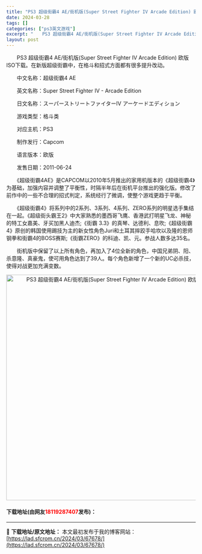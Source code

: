 ```yaml
---
title: "PS3 超级街霸4 AE/街机版(Super Street Fighter IV Arcade Edition) 欧版ISO下载"
date: 2024-03-28
tags: []
categories: ["ps3英文游戏"]
excerpt: "　　PS3 超级街霸4 AE/街机版(Super Street Fighter IV Arcade Edition) 欧版ISO下载。在新版超级街霸中，在格斗和招式方面都有很多提升改动。 　　中文名称：超级街霸4 AE 　　英文名称：Super Street Fighter IV - Arcade &hellip;"
layout: post
---
```


 <p>　　PS3 超级街霸4 AE/街机版(Super Street Fighter IV Arcade Edition) 欧版ISO下载。在新版超级街霸中，在格斗和招式方面都有很多提升改动。</p> <p>　　中文名称：超级街霸4 AE</p> <p>　　英文名称：Super Street Fighter IV - Arcade Edition</p> <p>　　日文名称：スーパーストリートファイターIV アーケードエディション</p> <p>　　游戏类型：格斗类</p> <p>　　对应主机：PS3</p> <p>　　制作发行：Capcom</p> <p>　　语言版本：欧版</p> <p>　　发售日期：2011-06-24</p> <p>　　《超级街霸4AE》是CAPCOM以2010年5月推出的家用机版本的《超级街霸4》为基础，加强内容并调整了平衡性，时隔半年后在街机平台推出的强化版。修改了前作中的一些不合理的招式判定，系统经行了微调，使整个游戏更趋于平衡。</p> <p>　　《超级街霸4》将系列中的2系列、3系列、4系列、ZERO系列的明星选手集结在一起。《超级街头霸王2》中大家熟悉的墨西哥飞鹰、香港武打明星飞龙、神秘的特工女嘉美、牙买加黑人迪杰;《街霸 3.3》的真琴、达德利、息吹;《超级街霸4》原创的韩国使用踢技为主的新女性角色Juri和土耳其摔跤手哈坎以及隆的恩师钢拳和街霸4的BOSS赛斯;《街霸ZERO》的科迪、凯、元。参战人数多达35名。</p> <p>　　街机版中保留了以上所有角色，再加入了4位全新的角色，中国兄弟阴、阳、杀意隆、真豪鬼，使可用角色达到了39人。每个角色新增了一个新的UC必杀技，使得对战更加充满变数。</p> <p align="center"><img align="" border="0" src="https://lad.sfcrom.cn/wp-content/uploads/2024/03/20240328_66051d87cdc60.jpg" width="600" alt="PS3 超级街霸4 AE/街机版(Super Street Fighter IV Arcade Edition) 欧版ISO下载" /></p> <p><h4>下载地址(由网友<font color="red">18119287407</font>发布)：</h4></p> 

---
📖 **下载地址/原文地址：** 本文最初发布于我的博客网站：[https://lad.sfcrom.cn/2024/03/67678/](https://lad.sfcrom.cn/2024/03/67678/)
